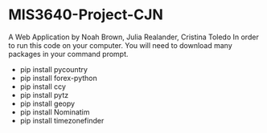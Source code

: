 # MIS3640-Project-CJN
A Web Application by Noah Brown, Julia Realander, Cristina Toledo
In order to run this code on your computer. You will need to download many packages in your command prompt. 
* pip install pycountry
* pip install forex-python
* pip install ccy
* pip install pytz
* pip install geopy
* pip install Nominatim
* pip install timezonefinder

